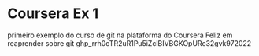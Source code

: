 # Coursera Ex 1
primeiro exemplo do curso de git na plataforma do Coursera
Feliz em reaprender sobre git
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2022
